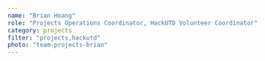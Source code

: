 ```yaml
---
name: "Brian Hoang"
role: "Projects Operations Coordinator, HackUTD Volunteer Coordinator"
category: projects
filter: "projects,hackutd"
photo: "team-projects-brian"
---
```

